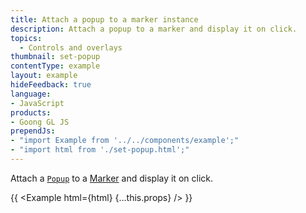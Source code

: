```yaml
---
title: Attach a popup to a marker instance
description: Attach a popup to a marker and display it on click.
topics:
  - Controls and overlays
thumbnail: set-popup
contentType: example
layout: example
hideFeedback: true
language:
- JavaScript
products:
- Goong GL JS
prependJs:
- "import Example from '../../components/example';"
- "import html from './set-popup.html';"
---
```


Attach a [`Popup`](https://docs.goong.io/goong-js-docs/goong-js-docs/api/markers/#popup) to a [Marker](https://docs.goong.io/goong-js-docs/goong-js-docs/api/markers/#marker) and display it on click.

{{ <Example html={html} {...this.props} /> }}
